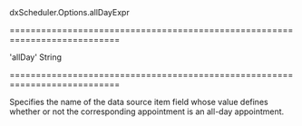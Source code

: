 <!--id-->dxScheduler.Options.allDayExpr<!--/id-->
===========================================================================
<!--default-->'allDay'<!--/default-->
<!--type-->String<!--/type-->
===========================================================================

<!--shortDescription-->
Specifies the name of the data source item field whose value defines whether or not the corresponding appointment is an all-day appointment.
<!--/shortDescription-->

<!--fullDescription-->

<!--/fullDescription-->